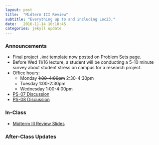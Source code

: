 ```yaml
---
layout: post
title:  "Midterm III Review"
subtitle: "Everything up to and including Lec23."
date:   2016-11-14 10:10:45
categories: jekyll update
---
```




### Announcements

* Final project `.Rmd` template now posted on Problem Sets page.
* Before Wed 11/16 lecture, a student will be conducting a 5-10 minute survey about student stress on campus for a research project.
* Office hours:
    + Monday ~~1:00-4:00pm~~ 2:30-4:30pm
    + Tuesday 1:00-2:30pm
    + Wednesday 1:00-4:00pm
* <a href = "{{ site.baseurl }}/assets/PS/PS-07_discussion.html" target = "_blank">PS-07 Discussion</a>
* <a href = "{{ site.baseurl }}/assets/PS/PS-08_discussion.html" target = "_blank">PS-08 Discussion</a>


### In-Class

* <a href = "{{ site.baseurl }}/assets/Midterms/midterm_III_review.html" target = "_blank">Midterm III Review Slides</a>
<!--
<a href = "{{ site.baseurl }}/assets/3-Statistical_Inference/hypothesis_testing_2.html" target = "_blank">Slides</a>: Introducing the terminology.
-->



### After-Class Updates

<!--
* Lec22 <a href = "{{ site.baseurl }}/assets/LC/hypothesis_testing.html" target = "_blank">learning check discussion</a>
-->

